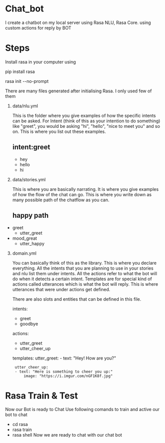 # Chat_bot 
I create a chatbot on my local server using Rasa NLU, Rasa Core.
using custom actions for reply by BOT

# Steps
Install rasa in your computer using 

pip install rasa

rasa init --no-prompt

There are many files generated after initialising Rasa. I only used few of them
1. data/nlu.yml
   
   This is the folder where you give examples of how the specific intents can be asked. 
   For Intent (think of this as your intention to do something) like "greet",
   you would be asking "hi", "hello", "nice to meet you" and so on.
   This is where you list out these examples.
   ## intent:greet
   - hey
   - hello
   - hi
2. data/stories.yml
   
   This is where you are basically narrating.
   It is where you give examples of how the flow of the chat can go.
   This is where you write down as many possible path of the chatflow as you can.
   ## happy path
  * greet
    - utter_greet
  * mood_great
    - utter_happy

3. domain.yml
    
    You can basically think of this as the library. This is where you declare everything. 
    All the intents that you are planning to use in your stories and nlu list them under intents.
    All the actions refer to what the bot will do when it detects a certain intent. 
    Templates are for special kind of actions called utterances which is what the bot will reply. 
    This is where utterances that were under actions get defined.

    There are also slots and entities that can be defined in this file.

    intents:
      - greet
      - goodbye


    actions:
    - utter_greet
    - utter_cheer_up


    templates:
        utter_greet:
        - text: "Hey! How are you?"

        utter_cheer_up:
        - text: "Here is something to cheer you up:"
            image: "https://i.imgur.com/nGF1K8f.jpg"
        
# Rasa Train & Test
  Now our Bot is ready to Chat
  Use following comands to  train and active our bot to chat
  - cd rasa
  - rasa train
  - rasa shell
  Now we are ready to chat with our chat bot
  

  
   
